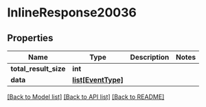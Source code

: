 # InlineResponse20036

## Properties
Name | Type | Description | Notes
------------ | ------------- | ------------- | -------------
**total_result_size** | **int** |  | 
**data** | [**list[EventType]**](EventType.md) |  | 

[[Back to Model list]](../README.md#documentation-for-models) [[Back to API list]](../README.md#documentation-for-api-endpoints) [[Back to README]](../README.md)


